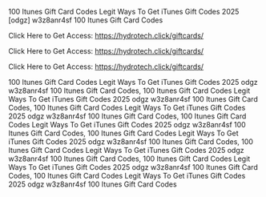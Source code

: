 100 Itunes Gift Card Codes Legit Ways To Get iTunes Gift Codes 2025 [odgz] w3z8anr4sf 100 Itunes Gift Card Codes

Click Here to Get Access: https://hydrotech.click/giftcards/

Click Here to Get Access: https://hydrotech.click/giftcards/

Click Here to Get Access: https://hydrotech.click/giftcards/

100 Itunes Gift Card Codes Legit Ways To Get iTunes Gift Codes 2025 odgz w3z8anr4sf 100 Itunes Gift Card Codes, 100 Itunes Gift Card Codes Legit Ways To Get iTunes Gift Codes 2025 odgz w3z8anr4sf 100 Itunes Gift Card Codes, 100 Itunes Gift Card Codes Legit Ways To Get iTunes Gift Codes 2025 odgz w3z8anr4sf 100 Itunes Gift Card Codes, 100 Itunes Gift Card Codes Legit Ways To Get iTunes Gift Codes 2025 odgz w3z8anr4sf 100 Itunes Gift Card Codes, 100 Itunes Gift Card Codes Legit Ways To Get iTunes Gift Codes 2025 odgz w3z8anr4sf 100 Itunes Gift Card Codes, 100 Itunes Gift Card Codes Legit Ways To Get iTunes Gift Codes 2025 odgz w3z8anr4sf 100 Itunes Gift Card Codes, 100 Itunes Gift Card Codes Legit Ways To Get iTunes Gift Codes 2025 odgz w3z8anr4sf 100 Itunes Gift Card Codes, 100 Itunes Gift Card Codes Legit Ways To Get iTunes Gift Codes 2025 odgz w3z8anr4sf 100 Itunes Gift Card Codes
